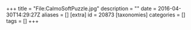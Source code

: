 +++
title = "File:CalmoSoftPuzzle.jpg"
description = ""
date = 2016-04-30T14:29:27Z
aliases = []
[extra]
id = 20873
[taxonomies]
categories = []
tags = []
+++


